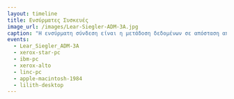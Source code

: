 ```yaml
---
layout: timeline 
title: Ενσύρματες Συσκευές
image_url: /images/Lear-Siegler-ADM-3A.jpg
caption: "Η ενσύρματη σύνδεση είναι η μετάδοση δεδομένων σε απόσταση από σημείο-προς-σημείο χρησιμοποιώντας ένα επικοινωνιακό κανάλι, όπως καλώδια χαλκού, οπτικές ίνες, μέσα αποθήκευσης."
events:
  - Lear_Siegler_ADM-3A
  - xerox-star-pc
  - ibm-pc
  - xerox-alto
  - linc-pc
  - apple-macintosh-1984
  - lilith-desktop
---
```

